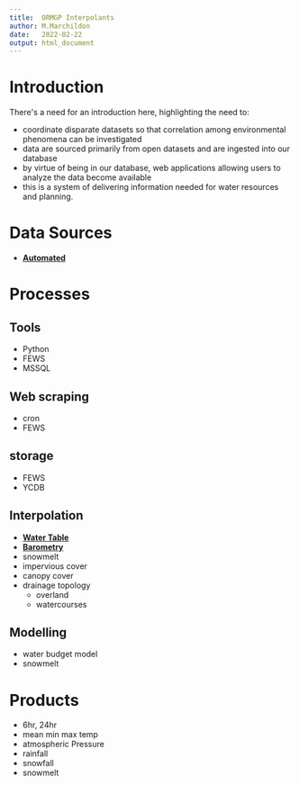 ```yaml
---
title:  ORMGP Interpolants
author: M.Marchildon
date:   2022-02-22
output: html_document
---
```





# Introduction
There's a need for an introduction here, highlighting the need to:
* coordinate disparate datasets so that correlation among environmental phenomena can be investigated
* data are sourced primarily from open datasets and are ingested into our database
* by virtue of being in our database, web applications allowing users to analyze the data become available
* this is a system of delivering information needed for water resources and planning.





# Data Sources
* **[Automated](/interpolants/sources/sources.html)**


# Processes

## Tools
* Python
* FEWS
* MSSQL

## Web scraping
* cron
* FEWS

## storage
* FEWS
* YCDB

## Interpolation
* **[Water Table](owrc.github.io/watertable/)**
* **[Barometry](/interpolants/interpolation/barometry.html)**
* snowmelt
* impervious cover
* canopy cover
* drainage topology
    * overland
    * watercourses



## Modelling
* water budget model
* snowmelt



# Products
* 6hr, 24hr
* mean min max temp
* atmospheric Pressure
* rainfall
* snowfall
* snowmelt
